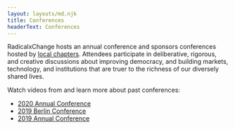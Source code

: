```yaml
---
layout: layouts/md.njk
title: Conferences
headerText: Conferences
---
```


RadicalxChange hosts an annual conference and sponsors conferences hosted by [local chapters](/chapters). Attendees participate in deliberative, rigorous, and creative discussions about improving democracy, and building markets, technology, and institutions that are truer to the richness of our diversely shared lives.

Watch videos from and learn more about past conferences:

- [2020 Annual Conference](/2020-conference)
- [2019 Berlin Conference](/2019-berlin)
- [2019 Annual Conference](/2019-conference)
